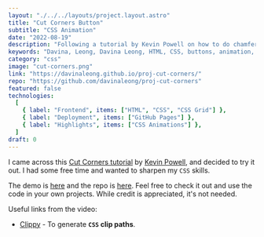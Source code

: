 ```yaml
---
layout: "./../../layouts/project.layout.astro"
title: "Cut Corners Button"
subtitle: "CSS Animation"
date: "2022-08-19"
description: "Following a tutorial by Kevin Powell on how to do chamfered buttons"
keywords: "Davina, Leong, Davina Leong, HTML, CSS, buttons, animation, css animation, css grid"
category: "css"
image: "cut-corners.png"
link: "https://davinaleong.github.io/proj-cut-corners/"
repo: "https://github.com/davinaleong/proj-cut-corners"
featured: false
technologies:
  [
    { label: "Frontend", items: ["HTML", "CSS", "CSS Grid"] },
    { label: "Deployment", items: ["GitHub Pages"] },
    { label: "Highlights", items: ["CSS Animations"] },
  ]
draft: 0
---
```


I came across this [Cut Corners tutorial](https://www.youtube.com/watch?v=aW6qEAQSctY) by [Kevin Powell](https://www.youtube.com/kepowob), and decided to try it out. I had some free time and wanted to sharpen my `CSS` skills.

The demo is [here](https://davinaleong.github.io/proj-cut-corners/) and the repo is [here](https://github.com/davinaleong/proj-cut-corners). Feel free to check it out and use the code in your own projects. While credit is appreciated, it's not needed.

Useful links from the video:

- [Clippy](https://bennettfeely.com/clippy/) - To generate **`CSS` clip paths**.

